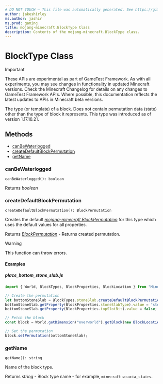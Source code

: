 ```yaml
---
# DO NOT TOUCH — This file was automatically generated. See https://github.com/Mojang/MinecraftScriptingApiDocsGenerator to modify descriptions, examples, etc.
author: jakeshirley
ms.author: jashir
ms.prod: gaming
title: mojang-minecraft.BlockType Class
description: Contents of the mojang-minecraft.BlockType class.
---
```

# BlockType Class
>[!IMPORTANT]
>These APIs are experimental as part of GameTest Framework. As with all experiments, you may see changes in functionality in updated Minecraft versions. Check the Minecraft Changelog for details on any changes to GameTest Framework APIs. Where possible, this documentation reflects the latest updates to APIs in Minecraft beta versions.


The type (or template) of a block. Does not contain permutation data (state) other than the type of block it represents. This type was introduced as of version 1.17.10.21.


## Methods
- [canBeWaterlogged](#canbewaterlogged)
- [createDefaultBlockPermutation](#createdefaultblockpermutation)
- [getName](#getname)
  
### **canBeWaterlogged**
`
canBeWaterlogged(): boolean
`


Returns *boolean*


### **createDefaultBlockPermutation**
`
createDefaultBlockPermutation(): BlockPermutation
`

Creates the default [*mojang-minecraft.BlockPermutation*](../mojang-minecraft/BlockPermutation.md) for this type which uses the default values for all properties.

Returns [*BlockPermutation*](BlockPermutation.md) - Returns created permutation.

> [!WARNING]
> This function can throw errors.

#### Examples
##### ***place_bottom_stone_slab.js***
```javascript
import { World, BlockTypes, BlockProperties, BlockLocation } from "Minecraft";

// Create the permutation
let bottomStoneSlab = BlockTypes.stoneSlab.createDefaultBlockPermutation();
bottomStoneSlab.getProperty(BlockProperties.stoneSlabType).value = "stone_brick";
bottomStoneSlab.getProperty(BlockProperties.topSlotBit).value = false;

// Fetch the block
const block = World.getDimension("overworld").getBlock(new BlockLocation(1, 2, 3));

// Set the permutation
block.setPermutation(bottomStoneSlab);

```
### **getName**
`
getName(): string
`

Name of the block type.

Returns *string* - Block type name - for example, `minecraft:acacia_stairs`.




